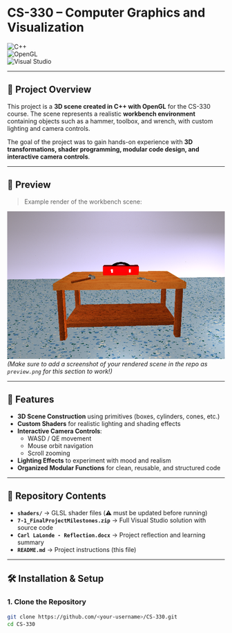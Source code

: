 # CS-330 – Computer Graphics and Visualization  

![C++](https://img.shields.io/badge/C%2B%2B-00599C?style=for-the-badge&logo=c%2B%2B&logoColor=white)  
![OpenGL](https://img.shields.io/badge/OpenGL-5586A4?style=for-the-badge&logo=opengl&logoColor=white)  
![Visual Studio](https://img.shields.io/badge/Visual%20Studio-5C2D91?style=for-the-badge&logo=visualstudio&logoColor=white)  

---

## 📖 Project Overview  
This project is a **3D scene created in C++ with OpenGL** for the CS-330 course. The scene represents a realistic **workbench environment** containing objects such as a hammer, toolbox, and wrench, with custom lighting and camera controls.  

The goal of the project was to gain hands-on experience with **3D transformations, shader programming, modular code design, and interactive camera controls**.  

---

## 🎨 Preview  
> Example render of the workbench scene:  

![Workbench Scene](./preview.png)  
*(Make sure to add a screenshot of your rendered scene in the repo as `preview.png` for this section to work!)*  

---

## 🚀 Features  
- **3D Scene Construction** using primitives (boxes, cylinders, cones, etc.)  
- **Custom Shaders** for realistic lighting and shading effects  
- **Interactive Camera Controls**:  
  - WASD / QE movement  
  - Mouse orbit navigation  
  - Scroll zooming  
- **Lighting Effects** to experiment with mood and realism  
- **Organized Modular Functions** for clean, reusable, and structured code  

---

## 📂 Repository Contents  
- **`shaders/`** → GLSL shader files (⚠️ must be updated before running)  
- **`7-1_FinalProjectMilestones.zip`** → Full Visual Studio solution with source code  
- **`Carl LaLonde - Reflection.docx`** → Project reflection and learning summary  
- **`README.md`** → Project instructions (this file)  

---

## 🛠️ Installation & Setup  

### 1. Clone the Repository  
```bash
git clone https://github.com/<your-username>/CS-330.git
cd CS-330
